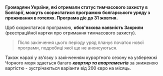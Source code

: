 **Громадяни України, які отримали статус тимчасового захисту в Болгарії, можуть скористатися програмою болгарського уряду з проживання в готелях. Програма діє до 31 жовтня.**

Щоб скористатися програмою, **обов'язкова наявність Закрили** (рєєстраційної картки про отримання тимчасового захисту).
>Після закінчення цього періоду уряд планує початок нової програми, подробиці якої ще не анонсуються.


Також наразі у зв'язку з закінченням курортного сезону на узбережжі Чорного моря здається багато ***квартир та апартаментів*** за зниженою вартістю - зустрічаються варіанти від 200 євро на місяць.
